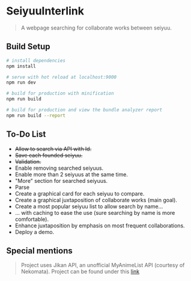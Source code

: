 # SeiyuuInterlink

> A webpage searching for collaborate works between seiyuu.

## Build Setup

``` bash
# install dependencies
npm install

# serve with hot reload at localhost:9000
npm run dev

# build for production with minification
npm run build

# build for production and view the bundle analyzer report
npm run build --report
```
## To-Do List

* ~~Allow to search via API with Id.~~
* ~~Save each founded seiyuu.~~
* ~~Validation.~~
* Enable removing searched seiyuus.
* Enable more than 2 seiyuus at the same time.
* "More" section for searched seiyuus.
* Parse
* Create a graphical card for each seiyuu to compare.
* Create a graphical juxtaposition of collaborate works (main goal).
* Create a most popular seiyuu list to allow search by name...
* ... with caching to ease the use (sure searching by name is more comfortable).
* Enhance juxtaposition by emphasis on most frequent collaborations.
* Deploy a demo.

## Special mentions

> Project uses Jikan API, an unofficial MyAnimeList API (courtesy of Nekomata). Project can be found under this [link](https://github.com/jikan-me/jikan/)